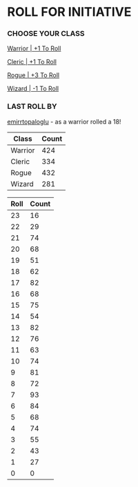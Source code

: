 # ROLL FOR INITIATIVE
### CHOOSE YOUR CLASS

[Warrior | +1 To Roll](https://github.com/benjaminsampica/benjaminsampica/issues/new?title=roll%7Cwarrior&body=Just+click+%27Submit+new+issue%27.)

[Cleric | +1 To Roll](https://github.com/benjaminsampica/benjaminsampica/issues/new?title=roll%7Ccleric&body=Just+click+%27Submit+new+issue%27.)

[Rogue | +3 To Roll](https://github.com/benjaminsampica/benjaminsampica/issues/new?title=roll%7Crogue&body=Just+click+%27Submit+new+issue%27.)

[Wizard | -1 To Roll](https://github.com/benjaminsampica/benjaminsampica/issues/new?title=roll%7Cwizard&body=Just+click+%27Submit+new+issue%27.)
### LAST ROLL BY
[emirrtopaloglu](https://www.github.com/emirrtopaloglu) - as a warrior rolled a 18!

|Class|Count|
|-|-|
|Warrior|424|
|Cleric|334|
|Rogue|432|
|Wizard|281|

|Roll|Count|
|-|-|
|23|16
|22|29
|21|74
|20|68
|19|51
|18|62
|17|82
|16|68
|15|75
|14|54
|13|82
|12|76
|11|63
|10|74
|9|81
|8|72
|7|93
|6|84
|5|68
|4|74
|3|55
|2|43
|1|27
|0|0
